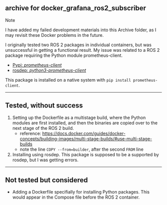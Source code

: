 ## archive for docker_grafana_ros2_subscriber

> [!NOTE]  
> I have added my failed development materials into this Archive folder, as I may revisit these Docker problems in the future.

I originally tested two ROS 2 packages in individual containers, but was unsuccessful in getting a functional result.
My issue was related to a ROS 2 package requiring the Python module prometheus-client.
- [Pypi: _prometheus-client_](https://pypi.org/project/prometheus-client/)
- [rosdep: _python3-prometheus-client_](https://github.com/ros/rosdistro/blob/b135fc6522778e7c1d030bebed35d902a89c62ca/rosdep/python.yaml#L7811C1-L7811C26)

This package is installed on a native system with `pip install prometheus-client`.

----

## Tested, without success

1.  Setting up the Dockerfile as a multistage build, where the Python modules are first installed, and then the binaries are copied over to the next stage of the ROS 2 build.
    - reference: https://docs.docker.com/guides/docker-concepts/building-images/multi-stage-builds/#use-multi-stage-builds
    - note the line `COPY --from=builder`, after the second `FROM` line 
2.  Installing using rosdep. This package is supposed to be a supported by rosdep, but I was getting errors.

----

## Not tested but considered

-   Adding a Dockerfile specifially for installing Python packages. 
    This would appear in the Compose file before the ROS 2 container.
